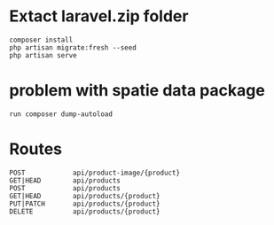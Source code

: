 
# Extact laravel.zip folder
`composer install` <br />
`php artisan migrate:fresh --seed`<br />
`php artisan serve`<br />

# problem with spatie data package
`run composer dump-autoload`

# Routes
  `POST            api/product-image/{product}`<br />
  `GET|HEAD        api/products`<br />
  `POST            api/products`<br />
  `GET|HEAD        api/products/{product}`<br />
  `PUT|PATCH       api/products/{product}`<br />
  `DELETE          api/products/{product}`<br />
